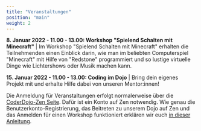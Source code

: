 ```yaml
---
title: "Veranstaltungen"
position: "main"
weight: 2
---
```


**8. Januar 2022 - 11.00 - 13.00: Workshop "Spielend Schalten mit Minecraft"** | Im Workshop "Spielend Schalten mit Minecraft" erhalten die Teilnehmenden einen Einblick darin, wie man im beliebten Computerspiel "Minecraft" mit Hilfe von "Redstone" programmiert und so lustige virtuelle Dinge wie Lichtershows oder Musik machen kann.

**15. Januar 2022 - 11.00 - 13.00: Coding im Dojo** | Bring dein eigenes Projekt mit und erhalte Hilfe dabei von unseren Mentor:innen!

Die Anmeldung für Veranstaltungen erfolgt normalerweise über die [CoderDojo-Zen Seite](https://zen.coderdojo.com/dojos/de/berlin/schoeneweide-berlin). Dafür ist ein Konto auf Zen notwendig. Wie genau die Benutzerkonto-Registrierung, das Beitreten zu unserem Dojo auf Zen und das Anmelden für einen Workshop funktioniert erklären wir euch [in dieser Anleitung](https://coderdojo-schoeneweide.github.io/docs/anleitung-ticket-buchen.pdf).
